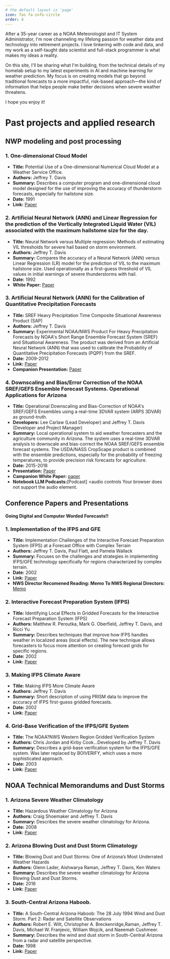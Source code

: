 ```yaml
---
# the default layout is 'page'
icon: fas fa-info-circle
order: 4
---
```

 After a 35-year career as a NOAA Meteorologist and IT System Administrator, I'm now channeling my lifelong passion for weather data and technology into retirement projects. I love tinkering with code and data, and my work as a self-taught data scientist and full-stack programmer is what makes my ideas a reality.

On this site, I'll be sharing what I'm building, from the technical details of my homelab setup to my latest experiments in AI and machine learning for weather prediction. My focus is on creating models that go beyond traditional forecasts to a more impactful, risk-based approach—the kind of information that helps people make better decisions when severe weather threatens.

I hope you enjoy it!

# Past projects and applied research   
## NWP modeling and post processing
### 1. One-dimensional Cloud Model 
- **Title:** Potential Use of a One-dimensional Numerical Cloud Model at a Weather Service Office.
- **Authors:** Jeffrey T. Davis
- **Summary:** Describes a computer program and one-dimensional cloud model designed for the use of improving the accuracy of  thunderstorm forecasts, especially for hailstone size.
- **Date:** 1991
- **Link:** [Paper](/papers/1991-1DCU-Model.pdf)

### 2. Artificial Neural Network (ANN) and Linear Regression for the prediction of the Vertically Integrated Liquid Water (VIL) associated with the maximum hailstome size for the day. 
- **Title:** Neural Network versus Multiple regression: Methods of estimating VIL thresholds for severe hail based on storm environment.
- **Authors:** Jeffrey T. Davis
- **Summary:** Compares the accuracy of a Neural Network (ANN) versus Linear Regression (LR) model for the prediction of VIL to the maximum hailstone size. Used operationally as a first-guess threshold of VIL values in initial warnings of severe thunderstorms with hail.
- **Date:** 1992
- **White Paper:** [Paper](/papers/1992-VILpredictionUsingNeuralNetwork.pdf)

### 3. Artificial Neural Network (ANN) for the Calibration of Quantitative Precipitation Forecasts
- **Title:** SREF Heavy Precipitation Time Composite Situational Awareness Product (SAP)
- **Authors:** Jeffrey T. Davis
- **Summary:** Experimental NOAA/NWS Product For Heavy Precipitation Forecasts by NOAA's Short Range Ensemble Forecast System (SREF) and Situational Awareness. The product was derived from an Artificial Neural Network (ANN) that was used to calibrate the Probability of Quantitative Precipitation Forecasts (PQPF) from the SREF.
- **Date:** 2009-2012
- **Link:** [Paper](/papers/SREF-EXP_SAP.pdf)
- **Companion Presentation:** [Paper](/papers/PQPF.pdf)

### 4. Downscaling and Bias/Error Correction of the NOAA SREF/GEFS Ensemble Forecast Systems. Operational Applications for Arizona
- **Title:** Operational Downscaling and Bias-Correction of NOAA's SREF/GEFS Ensembles using a real-time 3DVAR system (ARPS 3DVAR) as ground-truth.
- **Developers:** Lee Carlaw (Lead Developer) and Jeffrey T. Davis (Developer and Project Manager) 
- **Summary:** Local operational system to aid weather forecasters and the agriculture community in Arizona. The system uses a real-time 3DVAR analysis to downscale and bias-correct the NOAA SREF/GEFS ensemble forecast systems. The USDA/NASS CropScape product is combined with the ensemble predictions, especially for the probability of freezing temperatures, to provide precision risk forecasts for agriculture.
- **Date:** 2015-2018
- **Presentation:** [Paper](/papers/EnsembleBiasCorrection.pdf)
- **Campanion White Paper:** [paper](/papers/IDSS.pdf)
- **Notebook LLM Podcasts:**[Podcast]
        <audio controls
          <source src="/assets/audio/IDSS.mp3" type="audio/mpeg">
          <source src="/assets/audio/IDSS.wav" type="audio/wav">
          Your browser does not support the audio element.
        </audio>

## Conference Papers and Presentations
#### Going Digital and Computer Worded Forecasts!!
### 1. Implementation of the IFPS and GFE
- **Title:** Implementation Challenges of the Interactive Forecast Preparation System (IFPS) at a Forecast Office with Complex Terrain
- **Authors:** Jeffrey T. Davis, Paul Flatt, and Pamela Wallack
- **Summary:** Focuses on the challenges and strategies in implementing IFPS/GFE technology specifically for regions characterized by complex terrain.
- **Date:** 2002
- **Link:** [Paper](/papers/AMS-2002-ImplementationGFE-.pdf)
- **NWS Director Recomened Reading: Memo To NWS Regional Directors:** [Memo](/papers/DirectorReading.png)

### 2. Interactive Forecast Preparation System (IFPS)
- **Title:** Identifying Local Effects in Gridded Forecasts for the Interactive Forecast Preparation System (IFPS)
- **Authors:** Matthew R. Peroutka, Mark G. Oberfield, Jeffrey T. Davis, and Ricci Yu
- **Summary:** Describes techniques that improve how IFPS handles weather in localized areas (local effects). The new technique allows forecasters to focus more attention on creating forecast grids for specific regions.
- **Date:** 2002
- **Link:** [Paper](/papers/AMS-2002-IdentifyingLocalEffects.pdf)

### 3. Making IFPS Climate Aware
- **Title:** Making IFPS More Climate Aware
- **Authors:** Jeffrey T. Davis
- **Summary:** Short description of using PRISM data to improve the accuracy of IFPS first-guess gridded forecasts.
- **Date:** 2002
- **Link:** [Paper](/papers/WR-2002-MakingGFEClimateAware.pdf)

### 4. Grid-Base Verification of the IFPS/GFE System
- **Title:** The NOAA?NWS Western Region Gridded Verification System 
- **Authors:** Chris Jordan and Kirby Cook...Developed by Jeffrey T. Davis
- **Summary:** Describes a grid-base verification system for the IFPS/GFE system. Was later replaced by BOIVERIFY, which uses a more sophisticated approach.
- **Date:** 2003
- **Link:** [Paper](/papers/WR-2003-GriddedVerificationSystem.pdf)

## NOAA Technical Memorandums and Dust Storms
### 1. Arizona Severe Weather Climatology
- **Title:** Hazardous Weather Climatology for Arizona
- **Authors:** Craig Shoemaker and Jeffrey T. Davis
- **Summary:** Describes the severe weather climatology for Arizona.
- **Date:** 2008
- **Link:** [Paper](/papers/HazardousWeatherClimatologyAZ.pdf)

### 2. Arizona Blowing Dust and Dust Storm Climatology
- **Title:** Blowing Dust and Dust Storms:
One of Arizona’s Most Underrated Weather Hazards
- **Authors:** Glenn Lader, Aishwarya Raman, Jeffrey T. Davis, Ken Waters
- **Summary:** Describes the severe weather climatology for Arizona Blowing Dust and Dust Storms.
- **Date:** 2016
- **Link:** [Paper](/papers/BlowingDustandDustStormsAZ.pdf.crdownload.pdf)

### 3. South-Central Arizona Haboob.
- **Title:** A South-Central Arizona Haboob: The 28 July 1994 Wind and Dust Storm. Part 2: Radar and Satellite Observations
- **Authors:** Robert E. Wilt, Christopher A. Breckenridge,Raman, Jeffrey T. Davis, Michael W. Franjevic, William Wojcik, and Naeemah Cushmeer.
- **Summary:** Describes the wind and dust storm in South-Central Arizona from a radar and satellite perspective.
- **Date:** 1998
- **Link:** [Paper](/papers/AMS-1998-South-Central-Haboob.pdf)

